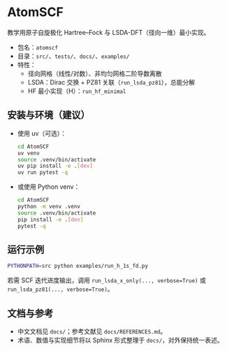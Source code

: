 # AtomSCF

教学用原子自旋极化 Hartree–Fock 与 LSDA-DFT（径向一维）最小实现。

- 包名：`atomscf`
- 目录：`src/`、`tests/`、`docs/`、`examples/`
- 特性：
  - 径向网格（线性/对数）、非均匀网格二阶导数离散
  - LSDA：Dirac 交换 + PZ81 关联（`run_lsda_pz81`），总能分解
  - HF 最小实现（H）：`run_hf_minimal`

## 安装与环境（建议）

- 使用 uv（可选）：
  ```bash
  cd AtomSCF
  uv venv
  source .venv/bin/activate
  uv pip install -e .[dev]
  uv run pytest -q
  ```
- 或使用 Python venv：
  ```bash
  cd AtomSCF
  python -m venv .venv
  source .venv/bin/activate
  pip install -e .[dev]
  pytest -q
  ```

## 运行示例

```bash
PYTHONPATH=src python examples/run_h_1s_fd.py
```

若需 SCF 迭代进度输出，调用 `run_lsda_x_only(..., verbose=True)` 或 `run_lsda_pz81(..., verbose=True)`。

## 文档与参考
- 中文文档见 `docs/`；参考文献见 `docs/REFERENCES.md`。
- 术语、数值与实现细节将以 Sphinx 形式整理于 `docs/`，对外保持统一表述。

